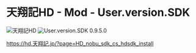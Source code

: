 # 天翔記HD - Mod - User.version.SDK

![天翔記HD](https://img.shields.io/badge/天翔記-HD-6479ff.svg)
![User.version.SDK 0.9.5.0](https://img.shields.io/badge/HD.RetsudenEditor-0.9.5.0-6479ff.svg)

https://hd.天翔記.jp/?page=HD_nobu_sdk_cs_hdsdk_install
